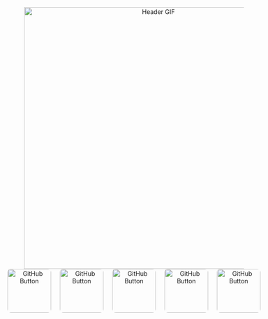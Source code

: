 <div id="header" align="center">
  <picture>
    <!-- Light Themes -->
    <source srcset="assets/gif_light_vhs.gif" media="(prefers-color-scheme: light)">
    <!-- Dark Themes -->
    <source srcset="assets/gif_dark_vhs.gif" media="(prefers-color-scheme: dark)">
    <!-- Default GIF (Fallback) -->
    <img src="assets/gif_dark_vhs.gif" alt="Header GIF" style="width: 600px;">
  </picture>


  <div id="custom-buttons" align="center" style="display: flex; justify-content: center; gap: 20px;"
  <!-- GitHub Button as GIF -->
  <a href="https://sifmanos.github.io/" target="_blank">
    <img src="assets/gif_website.gif" width="100" alt="GitHub Button" style="border-radius: 8px;">
  </a>
  <a href="https://www.linkedin.com/in/sifmanos/" target="_blank">
    <img src="assets/gif_mails.gif" width="100" alt="GitHub Button" style="border-radius: 8px;">
  </a>
  <a href="https://www.linkedin.com/sifmanos/" target="_blank">
    <img src="assets/gif_linkedin.gif" width="100" alt="GitHub Button" style="border-radius: 8px;">
  </a>
  <a href="https://www.behance.net/manossifakis1" target="_blank">
    <img src="assets/gif_behance.gif" width="100" alt="GitHub Button" style="border-radius: 8px;">
  </a>
  <a href="https://www.instagram.com/sifmanos_/" target="_blank">
    <img src="assets/gif_instagram.gif" width="100" alt="GitHub Button" style="border-radius: 8px;">
  </a>
</div>

